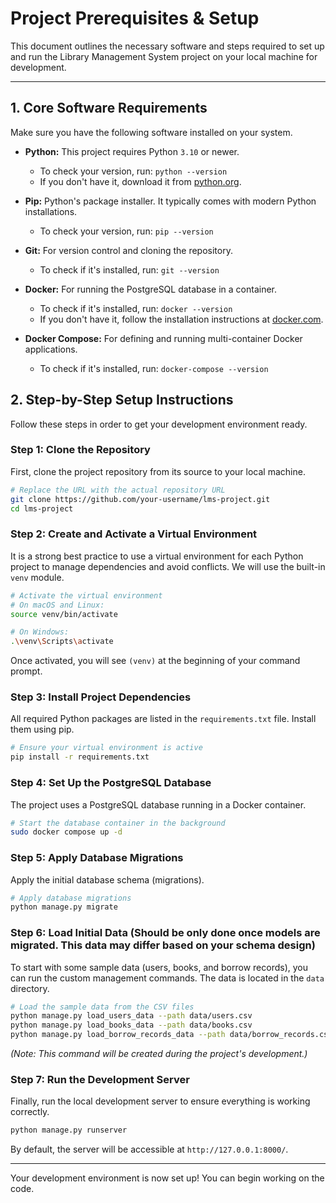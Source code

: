 # Project Prerequisites & Setup

This document outlines the necessary software and steps required to set up and run the Library Management System project on your local machine for development.

---

## 1. Core Software Requirements

Make sure you have the following software installed on your system.

-   **Python:** This project requires Python `3.10` or newer.
    -   To check your version, run: `python --version`
    -   If you don't have it, download it from [python.org](https://www.python.org/downloads/).

-   **Pip:** Python's package installer. It typically comes with modern Python installations.
    -   To check your version, run: `pip --version`

-   **Git:** For version control and cloning the repository.
    -   To check if it's installed, run: `git --version`

-   **Docker:** For running the PostgreSQL database in a container.
    -   To check if it's installed, run: `docker --version`
    -   If you don't have it, follow the installation instructions at [docker.com](https://www.docker.com/get-started).

-   **Docker Compose:** For defining and running multi-container Docker applications.
    -   To check if it's installed, run: `docker-compose --version`

## 2. Step-by-Step Setup Instructions

Follow these steps in order to get your development environment ready.

### Step 1: Clone the Repository

First, clone the project repository from its source to your local machine.

```bash
# Replace the URL with the actual repository URL
git clone https://github.com/your-username/lms-project.git
cd lms-project
```

### Step 2: Create and Activate a Virtual Environment

It is a strong best practice to use a virtual environment for each Python project to manage dependencies and avoid conflicts. We will use the built-in `venv` module.

```bash
# Activate the virtual environment
# On macOS and Linux:
source venv/bin/activate

# On Windows:
.\venv\Scripts\activate
```

Once activated, you will see `(venv)` at the beginning of your command prompt.

### Step 3: Install Project Dependencies

All required Python packages are listed in the `requirements.txt` file. Install them using pip.

```bash
# Ensure your virtual environment is active
pip install -r requirements.txt
```

### Step 4: Set Up the PostgreSQL Database

The project uses a PostgreSQL database running in a Docker container.

```bash
# Start the database container in the background
sudo docker compose up -d
```

### Step 5: Apply Database Migrations

Apply the initial database schema (migrations).

```bash
# Apply database migrations
python manage.py migrate
```

### Step 6: Load Initial Data (Should be only done once models are migrated. This data may differ based on your schema design)

To start with some sample data (users, books, and borrow records), you can run the custom management commands. The data is located in the `data` directory.

```bash
# Load the sample data from the CSV files
python manage.py load_users_data --path data/users.csv
python manage.py load_books_data --path data/books.csv
python manage.py load_borrow_records_data --path data/borrow_records.csv
```

*(Note: This command will be created during the project's development.)*

### Step 7: Run the Development Server

Finally, run the local development server to ensure everything is working correctly.

```bash
python manage.py runserver
```

By default, the server will be accessible at `http://127.0.0.1:8000/`.

---

Your development environment is now set up! You can begin working on the code.
